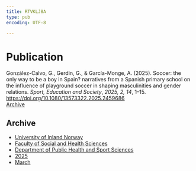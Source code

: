```yaml
---
title: RTVKLJ8A
type: pub
encoding: UTF-8

---
```

<h1>Publication</h1>
<article id="csl-bib-container-RTVKLJ8A" class="csl-bib-container">
  <div class="csl-bib-body"> <div class="csl-entry">González-Calvo, G., Gerdin, G., &#38; García-Monge, A. (2025). Soccer: the only way to be a boy in Spain? narratives from a Spanish primary school on the influence of playground soccer in shaping masculinities and gender relations. <i>Sport, Education and Society</i>, <i>2025, 2, 14</i>, 1–15. <a href="https://doi.org/10.1080/13573322.2025.2459686">https://doi.org/10.1080/13573322.2025.2459686</a></div> </div>
  <div class="csl-bib-buttons">
    <a href="#taxonomy-article-RTVKLJ8A" alt="archive" class="csl-bib-button">Archive</a>
  </div>
  <div id="csl-bib-meta-container-RTVKLJ8A"></div>
</article>
<div id="csl-bib-meta-RTVKLJ8A" class="csl-bib-meta">
  <article id="taxonomy-article-RTVKLJ8A" class="taxonomy-article">
    <h1>Archive</h1>
    <ul>
      <li><a href="{{< params subfolder >}}en/archive/?key=3DCRN523">University of Inland Norway</a></li>
      <li><a href="{{< params subfolder >}}en/archive/?key=IDKFS3MX">Faculty of Social and Health Sciences</a></li>
      <li><a href="{{< params subfolder >}}en/archive/?key=FJXE3Z8X">Department of Public Health and Sport Sciences</a></li>
      <li><a href="{{< params subfolder >}}en/archive/?key=WUPQIYUL">2025</a></li>
      <li><a href="{{< params subfolder >}}en/archive/?key=QGAWL9AP">March</a></li>
    </ul>
  </article>
</div>
